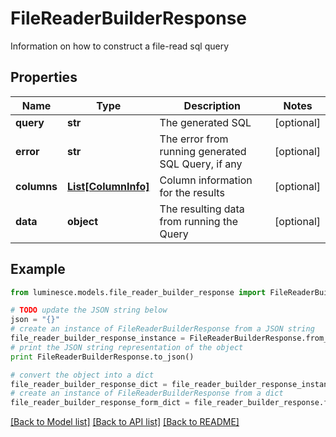 # FileReaderBuilderResponse

Information on how to construct a file-read sql query

## Properties
Name | Type | Description | Notes
------------ | ------------- | ------------- | -------------
**query** | **str** | The generated SQL | [optional] 
**error** | **str** | The error from running generated SQL Query, if any | [optional] 
**columns** | [**List[ColumnInfo]**](ColumnInfo.md) | Column information for the results | [optional] 
**data** | **object** | The resulting data from running the Query | [optional] 

## Example

```python
from luminesce.models.file_reader_builder_response import FileReaderBuilderResponse

# TODO update the JSON string below
json = "{}"
# create an instance of FileReaderBuilderResponse from a JSON string
file_reader_builder_response_instance = FileReaderBuilderResponse.from_json(json)
# print the JSON string representation of the object
print FileReaderBuilderResponse.to_json()

# convert the object into a dict
file_reader_builder_response_dict = file_reader_builder_response_instance.to_dict()
# create an instance of FileReaderBuilderResponse from a dict
file_reader_builder_response_form_dict = file_reader_builder_response.from_dict(file_reader_builder_response_dict)
```
[[Back to Model list]](../README.md#documentation-for-models) [[Back to API list]](../README.md#documentation-for-api-endpoints) [[Back to README]](../README.md)



